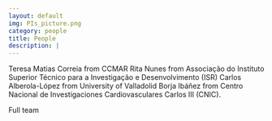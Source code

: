 ```yaml
---
layout: default
img: PIs_picture.png
category: people
title: People 
description: |
---
```

Teresa Matias Correia from CCMAR
Rita Nunes from Associação do Instituto Superior Técnico para a Investigação e Desenvolvimento (ISR)
Carlos Alberola-López from University of Valladolid
Borja Ibáñez from Centro Nacional de Investigaciones Cardiovasculares Carlos III (CNIC).

Full team
